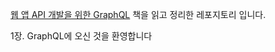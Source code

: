 [웹 앱 API 개발을 위한 GraphQL](http://www.yes24.com/Product/Goods/81537382) 책을 읽고 정리한 레포지토리 입니다.



1장. GraphQL에 오신 것을 환영합니다

